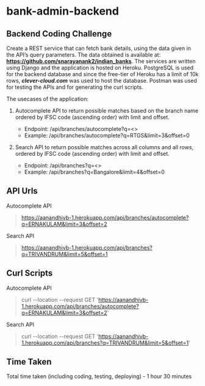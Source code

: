 # bank-admin-backend

## Backend Coding Challenge

Create a REST service that can fetch bank details, using the data given in the API’s query parameters. The data obtained is available at: **https://github.com/snarayanank2/indian_banks**. The services are written using Django and the application is hosted on Heroku. PostgreSQL is used for the backend database and since the free-tier of Heroku has a limit of 10k rows, **_clever-cloud.com_** was used to host the database. Postman was used for testing the APIs and for generating the curl scripts.

The usecases of the application:

1. Autocomplete API to return possible matches based on the branch name ordered by IFSC code (ascending order) with limit and offset.
    - Endpoint: /api/branches/autocomplete?q=<>
    - Example: /api/branches/autocomplete?q=RTGS&limit=3&offset=0

2. Search API to return possible matches across all columns and all rows, ordered by IFSC code (ascending order) with limit and offset.
   
    - Endpoint: /api/branches?q=<>
    - Example: /api/branches?q=Bangalore&limit=4&offset=0


## API Urls

Autocomplete API
> https://aanandhivb-1.herokuapp.com/api/branches/autocomplete?q=ERNAKULAM&limit=3&offset=2

Search API
> https://aanandhivb-1.herokuapp.com/api/branches?q=TRIVANDRUM&limit=5&offset=1


## Curl Scripts

Autocomplete API
> curl --location --request GET 'https://aanandhivb-1.herokuapp.com/api/branches/autocomplete?q=ERNAKULAM&limit=3&offset=2'

Search API
> curl --location --request GET 'https://aanandhivb-1.herokuapp.com/api/branches?q=TRIVANDRUM&limit=5&offset=1'


## Time Taken

Total time taken (including coding, testing, deploying)  - 1 hour 30 minutes
